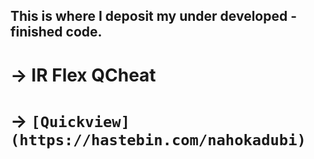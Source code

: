 ## This is where I deposit my under developed - finished code.

# -> IR Flex QCheat
# -> `[Quickview](https://hastebin.com/nahokadubi)`

